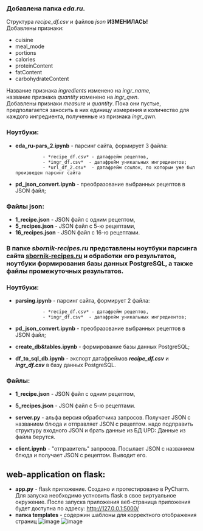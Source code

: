 ### Добавлена папка ***eda.ru***.  
Структура *recipe_df.csv* и файлов *json* **ИЗМЕНИЛАСЬ!**  
Добавлены признаки:  
- cuisine
- meal_mode
- portions
- calories
- proteinContent
- fatContent
- carbohydrateContent   

Название признака *ingredients* изменено на *ingr_name*,  
название признака *quantity* изменено на *ingr_qwn*.  
Добавлены признаки *measure* и *quantity*. Пока они пустые, предполагается заносить в них единицу измерения и количество для каждого ингредиента, полученные из признака *ingr_qwn*.

### Ноутбуки:  
- **eda_ru-pars_2.ipynb** - парсинг сайта, формирует 3 файла:  

                - *recipe_df.csv* - датафрейм рецептов,  
                - *ingr_df.csv*  - датафрейм уникальных ингредиентов;  
                - *url_df_2.csv*  - датафрейм ссылок, по которым уже был произведен парсинг сайта
- **pd_json_convert.ipynb** - преобразование выбранных рецептов в JSON файл;  


### Файлы **json**:  
- **1_recipe.json** - JSON файл с одним рецептом,
- **5_recipes.json** - JSON файл с 5-ю рецептами,
- **16_recipes.json** - JSON файл с 16-ю рецептами.


### В папке ***sbornik-recipes.ru*** представлены ноутбуки парсинга сайта [sbornik-recipes.ru](http://sbornik-recipes.ru/)  и обработки его результатов, ноутбуки формирования базы данных PostgreSQL, а также файлы промежуточных результатов.

### Ноутбуки:  
- **parsing.ipynb** - парсинг сайта, формирует 2 файла:  

                - *recipe_df.csv* - датафрейм рецептов,  
                - *ingr_df.csv*  - датафрейм уникальных ингредиентов;  
                
- **pd_json_convert.ipynb** - преобразование выбранных рецептов в JSON файл;  
- **create_db&tables.ipynb** - формирование базы данных PostgreSQL;  
- **df_to_sql_db.ipynb** - экспорт датафреймов ***recipe_df.csv*** и ***ingr_df.csv*** в базу данных PostgreSQL.

### Файлы:  
- **1_recipe.json** - JSON файл с одним рецептом,
- **5_recipes.json** - JSON файл с 5-ю рецептами.

- **server.py** - альфа версия обработчика запросов. Получает JSON с названием блюда и отправляет JSON с рецептом.
                  надо подправить структуру входного JSON и брать данные из БД
                  UPD: Данные из файла берутся.
            
- **client.ipynb** - "отправитель" запросов. Посылает JSON с названием блюда и получает JSON с рецептом. Выводит его.

## web-application on flask:
- **app.py** - flask приложение. Создано и протестировано в PyCharm. Для запуска необходимо устновить flask в свое виртуальное окружение. После запуска приложения веб-страница приложения будет доступна по адресу: http://127.0.0.1:5000/
- **папка templates** - содержин шаблоны для корректного отображения страниц
![image](https://user-images.githubusercontent.com/57331385/212469926-74f31ca8-a579-443f-a9f7-e8d53a0c2bab.png)
![image](https://user-images.githubusercontent.com/57331385/212469940-496af632-9483-44e1-bc4d-733d27fc3b39.png)
